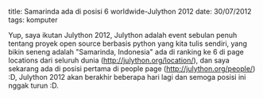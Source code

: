 title: Samarinda ada di posisi 6 worldwide-Julython 2012
date: 30/07/2012
tags: komputer

Yup, saya ikutan Julython 2012, Julython adalah event sebulan penuh tentang
proyek open source berbasis python yang kita tulis sendiri, yang bikin
seneng adalah "Samarinda, Indonesia" ada di ranking ke 6 di page locations 
dari seluruh dunia (http://julython.org/location/), dan saya sekarang ada di 
posisi pertama di people page (http://julython.org/people/) :D,  Julython 2012 
akan berakhir beberapa hari lagi dan semoga posisi ini nggak turun :D.
